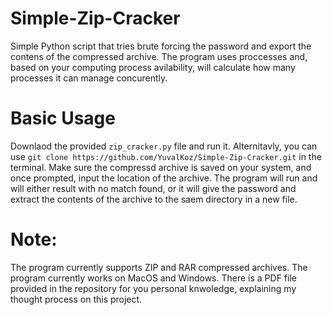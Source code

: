 # Simple-Zip-Cracker
Simple Python script that tries brute forcing the password and export the contens of the compressed archive. The program uses proccesses and, based on your computing process avilability, will calculate how many processes it can manage concurently.

# Basic Usage
Downlaod the provided `zip_cracker.py` file and run it. Alternitavly, you can use `git clone https://github.com/YuvalKoz/Simple-Zip-Cracker.git` in the terminal.
Make sure the compressd archive is saved on your system, and once prompted, input the location of the archive. The program will run and will either result with no match found, or it will give the password and extract the contents of the archive to the saem directory in a new file.

# Note:
  The program currently supports ZIP and RAR compressed archives.
  The program currently works on MacOS and Windows. 
  There is a PDF file provided in the repository for you personal knwoledge, explaining my thought process on this project.
